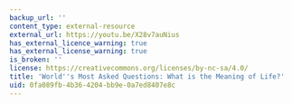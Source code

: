 ```yaml
---
backup_url: ''
content_type: external-resource
external_url: https://youtu.be/X28v7auNius
has_external_licence_warning: true
has_external_license_warning: true
is_broken: ''
license: https://creativecommons.org/licenses/by-nc-sa/4.0/
title: 'World''s Most Asked Questions: What is the Meaning of Life?'
uid: 0fa089fb-4b36-4204-bb9e-0a7ed8407e8c
---
```

